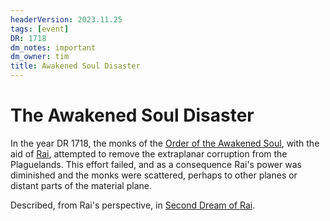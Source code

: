 ```yaml
---
headerVersion: 2023.11.25
tags: [event]
DR: 1718
dm_notes: important
dm_owner: tim
title: Awakened Soul Disaster
---
```

# The Awakened Soul Disaster

In the year DR 1718, the monks of the [Order of the Awakened Soul](<../../../groups/dunmari-mystery-cults/order-of-the-awakened-soul.md>), with the aid of [Rai](<../../../people/pcs/great-war/rai.md>), attempted to remove the extraplanar corruption from the Plaguelands. This effort failed, and as a consequence Rai's power was diminished and the monks were scattered, perhaps to other planes or distant parts of the material plane.


Described, from Rai's perspective, in [Second Dream of Rai](<../../../campaigns/dunmari-frontier/dreams-and-visions/second-dream-of-rai.md>). 

